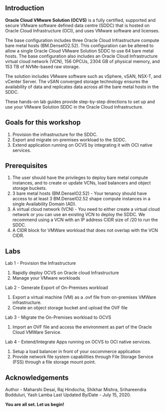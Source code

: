 ## Introduction

**Oracle Cloud VMware Solution (OCVS)** is a fully certified, supported and secure VMware software defined data centre (SDDC) that is hosted on Oracle Cloud Infrastructure (OCI), and uses VMware software and licenses.

The base configuration includes three Oracle Cloud Infrastructure compute bare metal hosts (BM.DenseIO2.52). This configuration can be altered to allow a single Oracle Cloud VMware Solution SDDC to use 64 bare metal hosts. The base configuration also includes an Oracle Cloud Infrastructure virtual cloud network (VCN), 156 OPCUs, 2304 GB of physical memory, and 153 TB of NVMe-based raw storage.

The solution includes VMware software such as vSphere, vSAN, NSX-T, and vCenter Server. The vSAN converged storage technology ensures the availability of data and replicates data across all the bare metal hosts in the SDDC.

These hands-on lab guides provide step-by-step directions to set up and use your VMware Solution SDDC in the Oracle Cloud Infrastructure.

## Goals for this workshop
1. Provision the infrastructure for the SDDC.
2. Export and migrate on-premises workload to the SDDC.
3. Extend application running on OCVS by integrating it with OCI native services.

## Prerequisites
1. The user should have the privileges to deploy bare metal compute instances, and to create or update VCNs, load balancers and object storage buckets. 
2. 3 bare metal hosts (BM.DenseIO2.52) - Your tenancy should have access to at least 3 BM.DenseIO2.52 shape compute instances in a single Availability Domain (AD).
3. A virtual cloud network (VCN) - You need to either create a virtual cloud network or you can use an existing VCN to deploy the SDDC. We recommend using a VCN with an IP address CIDR size of /20 to run the SDDC. 
4. A CIDR block for VMWare workload that does not overlap with the VCN CIDR.

## Labs
Lab 1 - Provision the Infrastructure

1. Rapidly deploy OCVS on Oracle cloud Infrastructure 
2. Manage your VMware workloads

Lab 2 - Generate Export of On-Premises workload

1. Export a virtual machine (VM) as a .ovf file from on-premises VMWare infrastructure.
2. Create an object storage bucket and upload the OVF file 

Lab 3 - Migrate the On-Premises workload to OCVS

1. Import an OVF file and access the environment as part of the Oracle Cloud VMWare Service.

Lab 4 - Extend/Integrate Apps running on OCVS to OCI native services.

1. Setup a load balancer in front of your oscommerce application
2. Provide network file system capabilities through File Storage Service (FSS) through a file storage mount point.

## Acknowledgements

Author - Maharshi Desai, Raj Hindocha, Shikhar Mishra, Srihareendra Bodduluri, Yash Lamba
Last Updated By/Date - July 15, 2020.

**You are all set. Let us begin!**